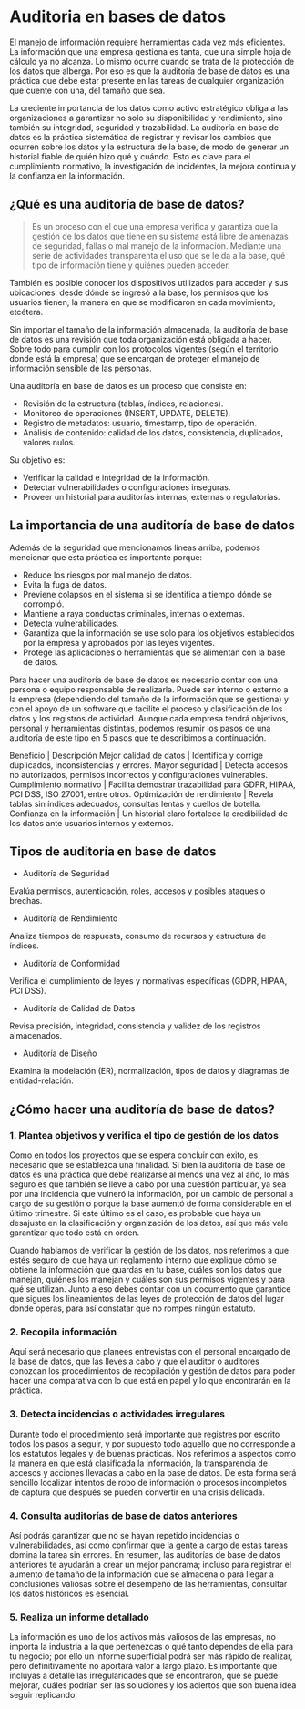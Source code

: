 # Auditoria en bases de datos

El manejo de información requiere herramientas cada vez más eficientes. La información que una empresa gestiona es tanta, que una simple hoja de cálculo ya no alcanza. Lo mismo ocurre cuando se trata de la protección de los datos que alberga. Por eso es que la auditoría de base de datos es una práctica que debe estar presente en las tareas de cualquier organización que cuente con una, del tamaño que sea.

La creciente importancia de los datos como activo estratégico obliga a las organizaciones a garantizar no solo su disponibilidad y rendimiento, sino también su integridad, seguridad y trazabilidad. La auditoría en base de datos es la práctica sistemática de registrar y revisar los cambios que ocurren sobre los datos y la estructura de la base, de modo de generar un historial fiable de quién hizo qué y cuándo. Esto es clave para el cumplimiento normativo, la investigación de incidentes, la mejora continua y la confianza en la información.

## ¿Qué es una auditoría de base de datos?

> Es un proceso con el que una empresa verifica y garantiza que la gestión de los datos que tiene en su sistema está libre de amenazas de seguridad, fallas o mal manejo de la información. Mediante una serie de actividades transparenta el uso que se le da a la base, qué tipo de información tiene y quiénes pueden acceder.

También es posible conocer los dispositivos utilizados para acceder y sus ubicaciones: desde dónde se ingresó a la base, los permisos que los usuarios tienen, la manera en que se modificaron en cada movimiento, etcétera.

Sin importar el tamaño de la información almacenada, la auditoría de base de datos es una revisión que toda organización está obligada a hacer. Sobre todo para cumplir con los protocolos vigentes (según el territorio donde está la empresa) que se encargan de proteger el manejo de información sensible de las personas.

Una auditoría en base de datos es un proceso que consiste en:

- Revisión de la estructura (tablas, índices, relaciones).
- Monitoreo de operaciones (INSERT, UPDATE, DELETE).
- Registro de metadatos: usuario, timestamp, tipo de operación.
- Análisis de contenido: calidad de los datos, consistencia, duplicados, valores nulos.

Su objetivo es:

- Verificar la calidad e integridad de la información.
- Detectar vulnerabilidades o configuraciones inseguras.
- Proveer un historial para auditorías internas, externas o regulatorias.

## La importancia de una auditoría de base de datos

Además de la seguridad que mencionamos líneas arriba, podemos mencionar que esta práctica es importante porque:

- Reduce los riesgos por mal manejo de datos.
- Evita la fuga de datos.
- Previene colapsos en el sistema si se identifica a tiempo dónde se corrompió.
- Mantiene a raya conductas criminales, internas o externas.
- Detecta vulnerabilidades.
- Garantiza que la información se use solo para los objetivos establecidos por la empresa y aprobados por las leyes vigentes.
- Protege las aplicaciones o herramientas que se alimentan con la base de datos.

Para hacer una auditoría de base de datos es necesario contar con una persona o equipo responsable de realizarla. Puede ser interno o externo a la empresa (dependiendo del tamaño de la información que se gestiona) y con el apoyo de un software que facilite el proceso y clasificación de los datos y los registros de actividad. Aunque cada empresa tendrá objetivos, personal y herramientas distintas, podemos resumir los pasos de una auditoría de este tipo en 5 pasos que te describimos a continuación.

Beneficio | Descripción
Mejor calidad de datos | Identifica y corrige duplicados, inconsistencias y errores.
Mayor seguridad | Detecta accesos no autorizados, permisos incorrectos y configuraciones vulnerables.
Cumplimiento normativo | Facilita demostrar trazabilidad para GDPR, HIPAA, PCI DSS, ISO 27001, entre otros.
Optimización de rendimiento | Revela tablas sin índices adecuados, consultas lentas y cuellos de botella.
Confianza en la información | Un historial claro fortalece la credibilidad de los datos ante usuarios internos y externos.

## Tipos de auditoría en base de datos

- Auditoría de Seguridad

Evalúa permisos, autenticación, roles, accesos y posibles ataques o brechas.

- Auditoría de Rendimiento

Analiza tiempos de respuesta, consumo de recursos y estructura de índices.

- Auditoría de Conformidad

Verifica el cumplimiento de leyes y normativas específicas (GDPR, HIPAA, PCI DSS).

- Auditoría de Calidad de Datos

Revisa precisión, integridad, consistencia y validez de los registros almacenados.

- Auditoría de Diseño

Examina la modelación (ER), normalización, tipos de datos y diagramas de entidad-relación.

## ¿Cómo hacer una auditoría de base de datos?

### 1. Plantea objetivos y verifica el tipo de gestión de los datos

Como en todos los proyectos que se espera concluir con éxito, es necesario que se establezca una finalidad. Si bien la auditoría de base de datos es una práctica que debe realizarse al menos una vez al año, lo más seguro es que también se lleve a cabo por una cuestión particular, ya sea por una incidencia que vulneró la información, por un cambio de personal a cargo de su gestión o porque la base aumentó de forma considerable en el último trimestre. Si este último es el caso, es probable que haya un desajuste en la clasificación y organización de los datos, así que más vale garantizar que todo está en orden.

Cuando hablamos de verificar la gestión de los datos, nos referimos a que estés seguro de que haya un reglamento interno que explique cómo se obtiene la información que guardas en tu base, cuáles son los datos que manejan, quiénes los manejan y cuáles son sus permisos vigentes y para qué se utilizan. Junto a eso debes contar con un documento que garantice que sigues los lineamientos de las leyes de protección de datos del lugar donde operas, para así constatar que no rompes ningún estatuto.

### 2. Recopila información

Aquí será necesario que planees entrevistas con el personal encargado de la base de datos, que las lleves a cabo y que el auditor o auditores conozcan los procedimientos de recopilación y gestión de datos para poder hacer una comparativa con lo que está en papel y lo que encontrarán en la práctica.

### 3. Detecta incidencias o actividades irregulares

Durante todo el procedimiento será importante que registres por escrito todos los pasos a seguir, y por supuesto todo aquello que no corresponde a los estatutos legales y de buenas prácticas. Nos referimos a aspectos como la manera en que está clasificada la información, la transparencia de accesos y acciones llevadas a cabo en la base de datos. De esta forma será sencillo localizar intentos de robo de información o procesos incompletos de captura que después se pueden convertir en una crisis delicada.

### 4. Consulta auditorías de base de datos anteriores

Así podrás garantizar que no se hayan repetido incidencias o vulnerabilidades, así como confirmar que la gente a cargo de estas tareas domina la tarea sin errores. En resumen, las auditorías de base de datos anteriores te ayudarán a crear un mejor panorama; incluso para registrar el aumento de tamaño de la información que se almacena o para llegar a conclusiones valiosas sobre el desempeño de las herramientas, consultar los datos históricos es esencial.

### 5. Realiza un informe detallado

La información es uno de los activos más valiosos de las empresas, no importa la industria a la que pertenezcas o qué tanto dependes de ella para tu negocio; por ello un informe superficial podrá ser más rápido de realizar, pero definitivamente no aportará valor a largo plazo. Es importante que incluyas a detalle las irregularidades que se encontraron, qué se puede mejorar, cuáles podrían ser las soluciones y los aciertos que son buena idea seguir replicando.
